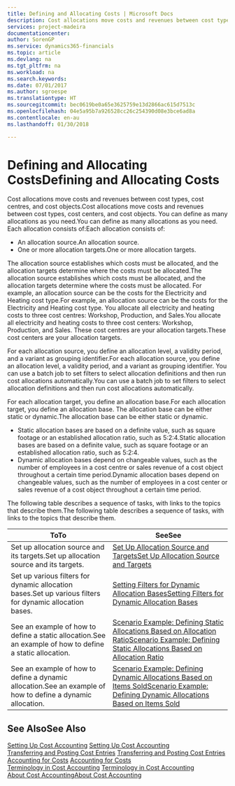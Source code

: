```yaml
---
title: Defining and Allocating Costs | Microsoft Docs
description: Cost allocations move costs and revenues between cost types, cost centres, and cost objects. You can define as many allocations as you need.
services: project-madeira
documentationcenter: 
author: SorenGP
ms.service: dynamics365-financials
ms.topic: article
ms.devlang: na
ms.tgt_pltfrm: na
ms.workload: na
ms.search.keywords: 
ms.date: 07/01/2017
ms.author: sgroespe
ms.translationtype: HT
ms.sourcegitcommit: bec0619be0a65e3625759e13d2866ac615d7513c
ms.openlocfilehash: 04e5a95b7a926528cc26c254390d08e3bce6ad8a
ms.contentlocale: en-au
ms.lasthandoff: 01/30/2018

---
```

# <a name="defining-and-allocating-costs"></a><span data-ttu-id="f0725-104">Defining and Allocating Costs</span><span class="sxs-lookup"><span data-stu-id="f0725-104">Defining and Allocating Costs</span></span>
<span data-ttu-id="f0725-105">Cost allocations move costs and revenues between cost types, cost centres, and cost objects.</span><span class="sxs-lookup"><span data-stu-id="f0725-105">Cost allocations move costs and revenues between cost types, cost centers, and cost objects.</span></span> <span data-ttu-id="f0725-106">You can define as many allocations as you need.</span><span class="sxs-lookup"><span data-stu-id="f0725-106">You can define as many allocations as you need.</span></span> <span data-ttu-id="f0725-107">Each allocation consists of:</span><span class="sxs-lookup"><span data-stu-id="f0725-107">Each allocation consists of:</span></span>  

-   <span data-ttu-id="f0725-108">An allocation source.</span><span class="sxs-lookup"><span data-stu-id="f0725-108">An allocation source.</span></span>  
-   <span data-ttu-id="f0725-109">One or more allocation targets.</span><span class="sxs-lookup"><span data-stu-id="f0725-109">One or more allocation targets.</span></span>  

<span data-ttu-id="f0725-110">The allocation source establishes which costs must be allocated, and the allocation targets determine where the costs must be allocated.</span><span class="sxs-lookup"><span data-stu-id="f0725-110">The allocation source establishes which costs must be allocated, and the allocation targets determine where the costs must be allocated.</span></span> <span data-ttu-id="f0725-111">For example, an allocation source can be the costs for the Electricity and Heating cost type.</span><span class="sxs-lookup"><span data-stu-id="f0725-111">For example, an allocation source can be the costs for the Electricity and Heating cost type.</span></span> <span data-ttu-id="f0725-112">You allocate all electricity and heating costs to three cost centres: Workshop, Production, and Sales.</span><span class="sxs-lookup"><span data-stu-id="f0725-112">You allocate all electricity and heating costs to three cost centers: Workshop, Production, and Sales.</span></span> <span data-ttu-id="f0725-113">These cost centres are your allocation targets.</span><span class="sxs-lookup"><span data-stu-id="f0725-113">These cost centers are your allocation targets.</span></span>  

<span data-ttu-id="f0725-114">For each allocation source, you define an allocation level, a validity period, and a variant as grouping identifier.</span><span class="sxs-lookup"><span data-stu-id="f0725-114">For each allocation source, you define an allocation level, a validity period, and a variant as grouping identifier.</span></span> <span data-ttu-id="f0725-115">You can use a batch job to set filters to select allocation definitions and then run cost allocations automatically.</span><span class="sxs-lookup"><span data-stu-id="f0725-115">You can use a batch job to set filters to select allocation definitions and then run cost allocations automatically.</span></span>  

<span data-ttu-id="f0725-116">For each allocation target, you define an allocation base.</span><span class="sxs-lookup"><span data-stu-id="f0725-116">For each allocation target, you define an allocation base.</span></span> <span data-ttu-id="f0725-117">The allocation base can be either static or dynamic.</span><span class="sxs-lookup"><span data-stu-id="f0725-117">The allocation base can be either static or dynamic.</span></span>  

-   <span data-ttu-id="f0725-118">Static allocation bases are based on a definite value, such as square footage or an established allocation ratio, such as 5:2:4.</span><span class="sxs-lookup"><span data-stu-id="f0725-118">Static allocation bases are based on a definite value, such as square footage or an established allocation ratio, such as 5:2:4.</span></span>  
-   <span data-ttu-id="f0725-119">Dynamic allocation bases depend on changeable values, such as the number of employees in a cost centre or sales revenue of a cost object throughout a certain time period.</span><span class="sxs-lookup"><span data-stu-id="f0725-119">Dynamic allocation bases depend on changeable values, such as the number of employees in a cost center or sales revenue of a cost object throughout a certain time period.</span></span>  

<span data-ttu-id="f0725-120">The following table describes a sequence of tasks, with links to the topics that describe them.</span><span class="sxs-lookup"><span data-stu-id="f0725-120">The following table describes a sequence of tasks, with links to the topics that describe them.</span></span>

|<span data-ttu-id="f0725-121">To</span><span class="sxs-lookup"><span data-stu-id="f0725-121">To</span></span>|<span data-ttu-id="f0725-122">See</span><span class="sxs-lookup"><span data-stu-id="f0725-122">See</span></span>|  
|--------|---------|  
|<span data-ttu-id="f0725-123">Set up allocation source and its targets.</span><span class="sxs-lookup"><span data-stu-id="f0725-123">Set up allocation source and its targets.</span></span>|[<span data-ttu-id="f0725-124">Set Up Allocation Source and Targets</span><span class="sxs-lookup"><span data-stu-id="f0725-124">Set Up Allocation Source and Targets</span></span>](finance-how-to-set-up-allocation-source-and-targets.md)|  
|<span data-ttu-id="f0725-125">Set up various filters for dynamic allocation bases.</span><span class="sxs-lookup"><span data-stu-id="f0725-125">Set up various filters for dynamic allocation bases.</span></span>|[<span data-ttu-id="f0725-126">Setting Filters for Dynamic Allocation Bases</span><span class="sxs-lookup"><span data-stu-id="f0725-126">Setting Filters for Dynamic Allocation Bases</span></span>](finance-setting-filters-for-dynamic-allocation-bases.md)|  
|<span data-ttu-id="f0725-127">See an example of how to define a static allocation.</span><span class="sxs-lookup"><span data-stu-id="f0725-127">See an example of how to define a static allocation.</span></span>|[<span data-ttu-id="f0725-128">Scenario Example: Defining Static Allocations Based on Allocation Ratio</span><span class="sxs-lookup"><span data-stu-id="f0725-128">Scenario Example: Defining Static Allocations Based on Allocation Ratio</span></span>](finance-scenario-example-defining-static-allocations-based-on-allocation-ratio.md)|  
|<span data-ttu-id="f0725-129">See an example of how to define a dynamic allocation.</span><span class="sxs-lookup"><span data-stu-id="f0725-129">See an example of how to define a dynamic allocation.</span></span>|[<span data-ttu-id="f0725-130">Scenario Example: Defining Dynamic Allocations Based on Items Sold</span><span class="sxs-lookup"><span data-stu-id="f0725-130">Scenario Example: Defining Dynamic Allocations Based on Items Sold</span></span>](finance-scenario-example-defining-dynamic-allocations-based-on-items-sold.md)|  

## <a name="see-also"></a><span data-ttu-id="f0725-131">See Also</span><span class="sxs-lookup"><span data-stu-id="f0725-131">See Also</span></span>  
 <span data-ttu-id="f0725-132">[Setting Up Cost Accounting](finance-set-up-cost-accounting.md) </span><span class="sxs-lookup"><span data-stu-id="f0725-132">[Setting Up Cost Accounting](finance-set-up-cost-accounting.md) </span></span>  
 <span data-ttu-id="f0725-133">[Transferring and Posting Cost Entries](finance-transfer-and-post-cost-entries.md) </span><span class="sxs-lookup"><span data-stu-id="f0725-133">[Transferring and Posting Cost Entries](finance-transfer-and-post-cost-entries.md) </span></span>  
 <span data-ttu-id="f0725-134">[Accounting for Costs](finance-manage-cost-accounting.md) </span><span class="sxs-lookup"><span data-stu-id="f0725-134">[Accounting for Costs](finance-manage-cost-accounting.md) </span></span>  
 <span data-ttu-id="f0725-135">[Terminology in Cost Accounting](finance-terminology-in-cost-accounting.md) </span><span class="sxs-lookup"><span data-stu-id="f0725-135">[Terminology in Cost Accounting](finance-terminology-in-cost-accounting.md) </span></span>  
 [<span data-ttu-id="f0725-136">About Cost Accounting</span><span class="sxs-lookup"><span data-stu-id="f0725-136">About Cost Accounting</span></span>](finance-about-cost-accounting.md)

